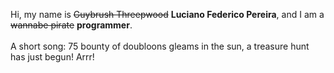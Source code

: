 Hi, my name is ~~Guybrush Threepwood~~ **Luciano Federico Pereira**, and I am a ~~wannabe pirate~~ **programmer**.<br><br>A short song: 75 bounty of doubloons gleams in the sun, a treasure hunt has just begun! Arrr!
